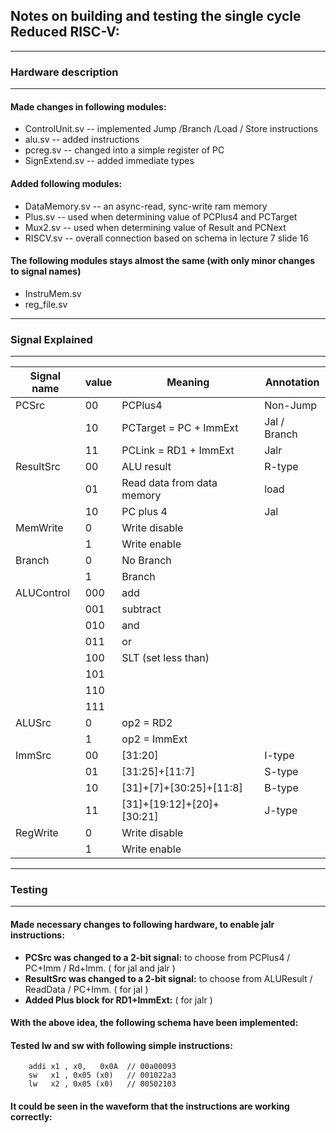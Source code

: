 ## **Notes on building and testing the single cycle Reduced RISC-V:**

---

### **Hardware description**

---

#### Made changes in following modules: 
- ControlUnit.sv -- implemented Jump /Branch /Load / Store instructions
- alu.sv -- added instructions
- pcreg.sv -- changed into a simple register of PC
- SignExtend.sv -- added immediate types

#### Added following modules: 
- DataMemory.sv -- an async-read, sync-write ram memory
- Plus.sv -- used when determining value of PCPlus4 and PCTarget
- Mux2.sv -- used when determining value of Result and PCNext
- RISCV.sv -- overall connection based on schema in lecture 7 slide 16

#### The following modules stays almost the same (with only minor changes to signal names)
- InstruMem.sv 
- reg_file.sv

---

### **Signal Explained**

---
| Signal name   | value  |           Meaning             |     Annotation     |
| ------------- | ------ | ----------------------------- | ------------------ |
| PCSrc         |   00   |  PCPlus4                      |   Non-Jump
|               |   10   |  PCTarget = PC + ImmExt       |   Jal / Branch  
|               |   11   |  PCLink = RD1 + ImmExt        |   Jalr
| ResultSrc     |   00   |  ALU result                   |   R-type
|               |   01   |  Read data from data memory   |   load 
|               |   10   |  PC plus 4                    |   Jal
| MemWrite      |   0    |  Write disable
|               |   1    |  Write enable
| Branch        |   0    |  No Branch
|               |   1    |  Branch  
| ALUControl    |  000   |  add
|               |  001   |  subtract
|               |  010   |  and
|               |  011   |  or  
|               |  100   |  SLT (set less than)
|               |  101   |
|               |  110   |
|               |  111   |
| ALUSrc        |   0    |  op2 = RD2
|               |   1    |  op2 = ImmExt
| ImmSrc        |  00    |  [31:20]                     |  I-type
|               |  01    |  [31:25]+[11:7]              |  S-type
|               |  10    |  [31]+[7]+[30:25]+[11:8]     |  B-type
|               |  11    |  [31]+[19:12]+[20]+[30:21]   |  J-type
| RegWrite      |   0    |  Write disable
|               |   1    |  Write enable   

---

### **Testing**

---

#### Made necessary changes to following hardware, to enable jalr instructions: 
- **PCSrc was changed to a 2-bit signal:** to choose from PCPlus4 / PC+Imm / Rd+Imm. ( for jal and jalr )
- **ResultSrc was changed to a 2-bit signal:** to choose from ALUResult / ReadData / PC+Imm. ( for jal )
- **Added Plus block for RD1+ImmExt:** ( for jalr )

#### With the above idea, the following schema have been implemented: 



#### Tested lw and sw with following simple instructions: 
```
    addi x1 , x0,   0x0A  // 00a00093
    sw   x1 , 0x05 (x0)   // 001022a3
    lw   x2 , 0x05 (x0)   // 00502103
```
#### It could be seen in the waveform that the instructions are working correctly: 
